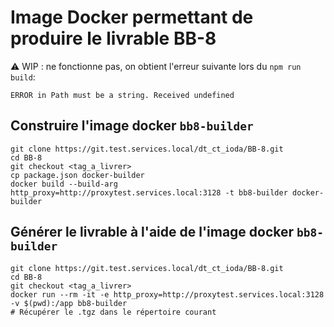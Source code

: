 # Image Docker permettant de produire le livrable BB-8

⚠ WIP : ne fonctionne pas, on obtient l'erreur suivante lors du `npm run build`:

    ERROR in Path must be a string. Received undefined



## Construire l'image docker `bb8-builder`

    git clone https://git.test.services.local/dt_ct_ioda/BB-8.git
    cd BB-8
    git checkout <tag_a_livrer>
    cp package.json docker-builder
    docker build --build-arg http_proxy=http://proxytest.services.local:3128 -t bb8-builder docker-builder

## Générer le livrable à l'aide de l'image docker `bb8-builder`

    git clone https://git.test.services.local/dt_ct_ioda/BB-8.git
    cd BB-8
    git checkout <tag_a_livrer>
    docker run --rm -it -e http_proxy=http://proxytest.services.local:3128 -v $(pwd):/app bb8-builder
    # Récupérer le .tgz dans le répertoire courant
